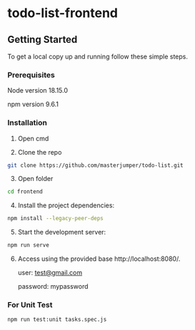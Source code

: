# todo-list-frontend

## Getting Started

To get a local copy up and running follow these simple steps.

### Prerequisites

Node version 18.15.0

npm version 9.6.1

### Installation

1. Open cmd

2. Clone the repo

```sh
git clone https://github.com/masterjumper/todo-list.git
```

3. Open folder

```sh
cd frontend
```

4. Install the project dependencies:
   
```sh
npm install --legacy-peer-deps
```

5. Start the development server:

```sh
npm run serve
```

6. Access using the provided base http://localhost:8080/.

   user: test@gmail.com
   
   password: mypassword
   
### For Unit Test 
```sh
npm run test:unit tasks.spec.js
```
   
